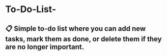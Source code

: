 # To-Do-List-
## 📋 Simple to-do list where you can add new tasks, mark them as done, or delete them if they are no longer important.
